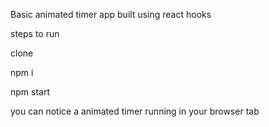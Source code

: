 Basic animated timer app built using react hooks

steps to run

clone

npm i

npm start

you can notice a animated timer running in your browser tab
